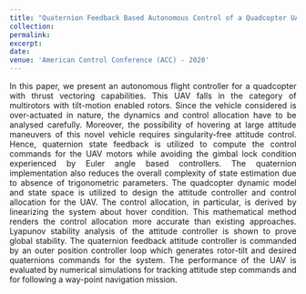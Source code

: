 ```yaml
---
title: "Quaternion Feedback Based Autonomous Control of a Quadcopter UAV with Thrust Vectoring Rotors"
collection: 
permalink: 
excerpt: 
date:
venue: 'American Control Conference (ACC) - 2020'
---
```


<div style="text-align: justify">  In this paper, we present an autonomous flight controller for a quadcopter with thrust vectoring capabilities. This UAV falls in the category of multirotors with tilt-motion enabled rotors. Since the vehicle considered is over-actuated in nature, the dynamics and control allocation have to be analysed carefully. Moreover, the possibility of hovering at large attitude maneuvers of this novel vehicle requires singularity-free attitude control. Hence, quaternion state feedback is utilized to compute the control commands for the UAV motors while avoiding the gimbal lock condition experienced by Euler angle based controllers. The quaternion implementation also reduces the overall complexity of state estimation due to absence of trigonometric parameters. The quadcopter dynamic model and state space is utilized to design the attitude controller and control allocation for the UAV. The control allocation, in particular, is derived by linearizing the system about hover condition. This mathematical method renders the control allocation more accurate than existing approaches. Lyapunov stability analysis of the attitude controller is shown to prove global stability. The quaternion feedback attitude controller is commanded by an outer position controller loop which generates rotor-tilt and desired quaternions commands for the system. The performance of the UAV is evaluated by numerical simulations for tracking attitude step commands and for following a way-point navigation mission.   </div> 
